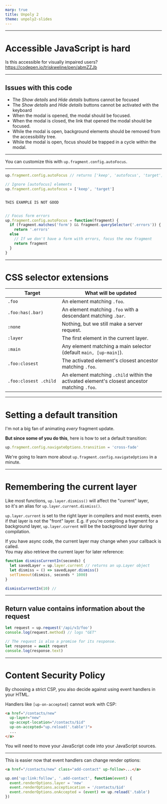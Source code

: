 ```yaml
---
marp: true
title: Unpoly 2
theme: unpoly2-slides
---
```



-----
<!-- _class: pro -->

# Accessible JavaScript is hard

Is this accessible for visually impaired users?\
<https://codepen.io/triskweline/pen/abmZZJb>


----
<!-- _class: pro -->

Issues with this code
---------------------

- The *Show details* and *Hide details* buttons cannot be focused
- The *Show details* and *Hide details* buttons cannot be activated with the keyboard
- When the modal is opened, the modal should be focused.
- When the modal is closed, the link that opened the modal should be focused.
- While the modal is open, background elements should be removed from the accessibility tree.
- While the modal is open, focus should be trapped in a cycle within the modal.


---


You can customize this with `up.fragment.config.autoFocus`.

----
<!-- _class: pro -->


```js
up.fragment.config.autoFocus // returns ['keep', 'autofocus', 'target']

// Ignore [autofocus] elements
up.fragment.config.autofocus = ['keep', 'target']


THIS EXAMPLE IS NOT GOOD


// Focus form errors
up.fragment.config.autoFocus = function(fragment) {
  if (fragment.matches('form') && fragment.querySelector('.errors')) {
    return '.errors'
  else
    // If we don't have a form with errors, focus the new fragment
    return fragment  
  }
}
```





---
<!-- _class: pro -->

CSS selector extensions
==========================

| Target | What will be updated |
|--------|-------------------------------------|
| `.foo`                | An element matching `.foo`.      |
| `.foo:has(.bar)`      | An element matching `.foo` with a descendant matching `.bar`. |
| `:none`               | Nothing, but we still make a server request. |
| `:layer`              | The first element in the current layer. |
| `:main`               | Any element matching a main selector (default `main, [up-main]`).
| `.foo:closest`        | The activated element's closest ancestor matching `.foo`. |
| `.foo:closest .child `| An element matching `.child`  within the activated element's closest ancestor matching `.foo`. |




---

<!-- _class: pro -->


Setting a default transition
============================

I'm not a big fan of animating *every* fragment update.

**But since some of you do this**, here is how to set a default transition:

```js
up.fragment.config.navigateOptions.transition = 'cross-fade'
```

We're going to learn more about `up.fragment.config.navigateOptions` in a minute.







---
<!-- _class: pro -->

Remembering the current layer
=============================

Like most functions, `up.layer.dismiss()` will affect the "current" layer,\
so it's an alias for `up.layer.current.dismiss()`.

`up.layer.current` is set to the right layer in compilers and most events, even if that layer is not the "front" layer. E.g. if you're compiling a fragment for a background layer, `up.layer.current` will be
the background layer during compilation.


If you have async code, the current layer may change when your callback is called.\
You may also retrieve the current layer for later reference:

```js
function dismissCurrentIn(seconds) {
  let savedLayer = up.layer.current // returns an up.Layer object
  let dismiss = () => savedLayer.dismiss()
  setTimeout(dismiss, seconds * 1000)
}

dismissCurrentIn(10) // 
```



---
<!-- _class: pro -->

Return value contains information about the request
--------------------------------------------------

```js
let request = up.request('/api/v3/foo')
console.log(request.method) // logs "GET"

// The request is also a promise for its response.
let response = await request
console.log(response.text)
```



---
<!-- _class: pro -->

Content Security Policy
=======================

By choosing a strict CSP, you also decide against using event handlers in your HTML.

Handlers like `[up-on-accepted]` cannot work with CSP:

```html
<a href="/contacts/new"
  up-layer="new"
  up-accept-location="/contacts/$id"
  up-on-accepted="up.reload('.table')">
  ...
</a>  
```

You will need to move your JavaScript code into your JavaScript sources.

---
<!-- _class: pro -->

This is easier now that event handlers can change render options:

```html
<a href="/contacts/new" class="add-contact" up-follow>...</a>
```

```js
up.on('up:link:follow', '.add-contact', function(event) {
  event.renderOptions.layer = 'new'
  event.renderOptions.acceptLocation = '/contacts/$id'
  event.renderOptions.onAccepted = (event) => up.reload('.table')
})
```

